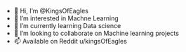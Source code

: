- 👋 Hi, I’m @KingsOfEagles
- 👀 I’m interested in Machne Learning
- 🌱 I’m currently learning Data science
- 💞️ I’m looking to collaborate on Machine learning projects
- 📫 Available on Reddit u/kingsOfEagles
